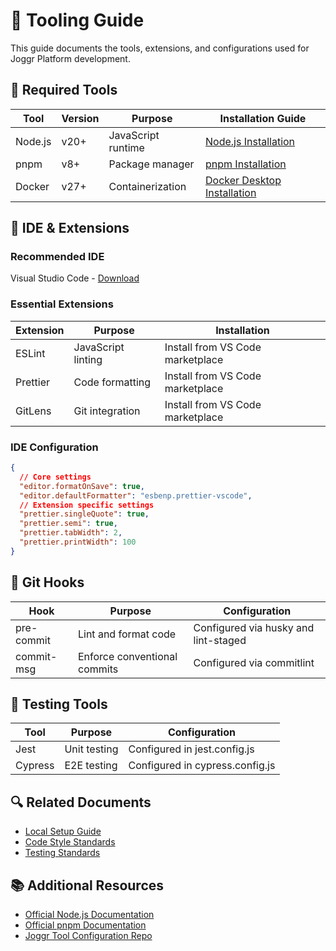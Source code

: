 # 🧰 Tooling Guide

This guide documents the tools, extensions, and configurations used for Joggr Platform development.

## 🔨 Required Tools

| Tool | Version | Purpose | Installation Guide |
|------|---------|---------|-------------------|
| Node.js | v20+ | JavaScript runtime | [Node.js Installation](https://nodejs.org/en/download/) |
| pnpm | v8+ | Package manager | [pnpm Installation](https://pnpm.io/installation) |
| Docker | v27+ | Containerization | [Docker Desktop Installation](https://docs.docker.com/desktop/install/) |

## 🧩 IDE & Extensions

### Recommended IDE

Visual Studio Code - [Download](https://code.visualstudio.com/download)

### Essential Extensions

| Extension | Purpose | Installation |
|-----------|---------|--------------|
| ESLint | JavaScript linting | Install from VS Code marketplace |
| Prettier | Code formatting | Install from VS Code marketplace |
| GitLens | Git integration | Install from VS Code marketplace |

### IDE Configuration

```json
{
  // Core settings
  "editor.formatOnSave": true,
  "editor.defaultFormatter": "esbenp.prettier-vscode",
  // Extension specific settings
  "prettier.singleQuote": true,
  "prettier.semi": true,
  "prettier.tabWidth": 2,
  "prettier.printWidth": 100
}
```

## 🔄 Git Hooks

| Hook | Purpose | Configuration |
|------|---------|---------------|
| pre-commit | Lint and format code | Configured via husky and lint-staged |
| commit-msg | Enforce conventional commits | Configured via commitlint |

## 🧪 Testing Tools

| Tool | Purpose | Configuration |
|------|---------|---------------|
| Jest | Unit testing | Configured in jest.config.js |
| Cypress | E2E testing | Configured in cypress.config.js |

## 🔍 Related Documents

- [Local Setup Guide](../project/setup-local-environment.md)
- [Code Style Standards](../standards/code-style.md)
- [Testing Standards](../standards/testing.md)

## 📚 Additional Resources

- [Official Node.js Documentation](https://nodejs.org/en/docs/)
- [Official pnpm Documentation](https://pnpm.io/motivation)
- [Joggr Tool Configuration Repo](https://github.com/joggrdocs/tooling)
